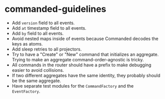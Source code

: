 # commanded-guidelines

- Add `version` field to all events.
- Add `at` timestamp field to all events.
- Add `by` field to all events.
- Avoid nested maps inside of events because Commanded decodes the keys as atoms.
- Add sleep retries to all projectors.
- Try to have a "Create" or "New" command that initializes an aggregate.  Trying to make an aggregate command-order-agnostic is tricky.
- All commands in the router should have a prefix to make debugging easier to avoid collisions.
- If two different aggregates have the same identity, they probably should be the same aggregate.
- Have separate test modules for the `CommandFactory` and the `EventFactory`.  
